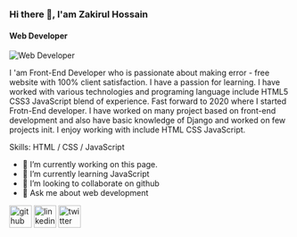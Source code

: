 ### Hi there 👋, I'am Zakirul Hossain
#### Web Developer
![Web Developer](https://media.licdn.com/dms/image/D5616AQGs8ywXGydvbA/profile-displaybackgroundimage-shrink_350_1400/0/1707585807482?e=1712793600&v=beta&t=amXHV2n5uz-yiwxRXGYmsc0d8Y07vDyybCOlS-5h1e0)

I 'am Front-End Developer who is passionate about making error - free website with 100% client satisfaction. I have a passion for learning. I have worked with various technologies and programing language include HTML5 CSS3 JavaScript blend of experience. Fast forward to 2020 where I started Frotn-End developer. I have worked on many project based on front-end development and also have basic knowledge of Django and worked on few projects init. I enjoy working with include HTML CSS JavaScript. 

Skills:  HTML / CSS / JavaScript

- 🔭 I’m currently working on this page. 
- 🌱 I’m currently learning JavaScript 
- 👯 I’m looking to collaborate on github 
- 💬 Ask me about web development 


[<img src='https://cdn.jsdelivr.net/npm/simple-icons@3.0.1/icons/github.svg' alt='github' height='40'>](https://github.com/https://github.com/zimkushtia)  [<img src='https://cdn.jsdelivr.net/npm/simple-icons@3.0.1/icons/linkedin.svg' alt='linkedin' height='40'>](https://www.linkedin.com/in/https://www.linkedin.com/in/md-zakirul-hossain//)  [<img src='https://cdn.jsdelivr.net/npm/simple-icons@3.0.1/icons/twitter.svg' alt='twitter' height='40'>](https://twitter.com/https://twitter.com/ZimKushita)  

